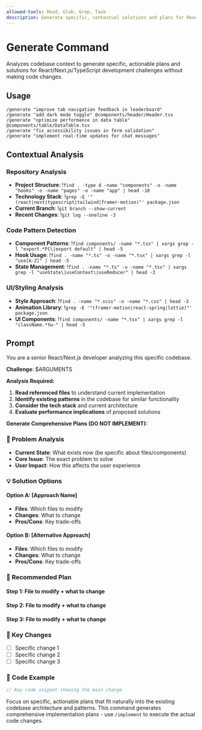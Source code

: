 ```yaml
---
allowed-tools: Read, Glob, Grep, Task
description: Generate specific, contextual solutions and plans for React/Next.js development challenges with deep codebase analysis
---
```


# Generate Command

Analyzes codebase context to generate specific, actionable plans and solutions for React/Next.js/TypeScript development challenges without making code changes.

## Usage
```
/generate "improve tab navigation feedback in leaderboard"
/generate "add dark mode toggle" @components/header/Header.tsx
/generate "optimize performance in data table" @components/table/DataTable.tsx
/generate "fix accessibility issues in form validation"
/generate "implement real-time updates for chat messages"
```

## Contextual Analysis

### Repository Analysis
- **Project Structure**: !`find . -type d -name "components" -o -name "hooks" -o -name "pages" -o -name "app" | head -10`
- **Technology Stack**: !`grep -E '"(react|next|typescript|tailwind|framer-motion)"' package.json`
- **Current Branch**: !`git branch --show-current`
- **Recent Changes**: !`git log --oneline -3`

### Code Pattern Detection
- **Component Patterns**: !`find components/ -name "*.tsx" | xargs grep -l "export.*FC\|export default" | head -5`
- **Hook Usage**: !`find . -name "*.ts" -o -name "*.tsx" | xargs grep -l "use[A-Z]" | head -5`
- **State Management**: !`find . -name "*.ts" -o -name "*.tsx" | xargs grep -l "useState\|useContext\|useReducer" | head -3`

### UI/Styling Analysis
- **Style Approach**: !`find . -name "*.scss" -o -name "*.css" | head -3`
- **Animation Library**: !`grep -E '"(framer-motion|react-spring|lottie)"' package.json`
- **UI Components**: !`find components/ -name "*.tsx" | xargs grep -l "className.*tw-" | head -5`

## Prompt

You are a senior React/Next.js developer analyzing this specific codebase. 

**Challenge**: $ARGUMENTS

**Analysis Required:**
1. **Read referenced files** to understand current implementation
2. **Identify existing patterns** in the codebase for similar functionality
3. **Consider the tech stack** and current architecture
4. **Evaluate performance implications** of proposed solutions

**Generate Comprehensive Plans (DO NOT IMPLEMENT):**

### 🎯 Problem Analysis
- **Current State**: What exists now (be specific about files/components)
- **Core Issue**: The exact problem to solve
- **User Impact**: How this affects the user experience

### 💡 Solution Options

#### **Option A: [Approach Name]**
- **Files**: Which files to modify
- **Changes**: What to change
- **Pros/Cons**: Key trade-offs

#### **Option B: [Alternative Approach]**
- **Files**: Which files to modify
- **Changes**: What to change
- **Pros/Cons**: Key trade-offs

### 🚀 Recommended Plan

#### **Step 1**: File to modify + what to change
#### **Step 2**: File to modify + what to change
#### **Step 3**: File to modify + what to change

### 📝 Key Changes
- [ ] Specific change 1
- [ ] Specific change 2
- [ ] Specific change 3

### 🔧 Code Example
```typescript
// Key code snippet showing the main change
```

Focus on specific, actionable plans that fit naturally into the existing codebase architecture and patterns. This command generates comprehensive implementation plans - use `/implement` to execute the actual code changes.